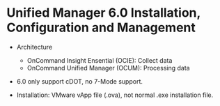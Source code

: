 # Unified Manager 6.0 Installation, Configuration and Management

- Architecture

    - OnCommand Insight Ensential (OCIE): Collect data
    - OnCommand Unified Manager (OCUM): Processing data

* 6.0 only support cDOT, no 7-Mode support.

- Installation: VMware vApp file (.ova), not normal .exe installation file.




